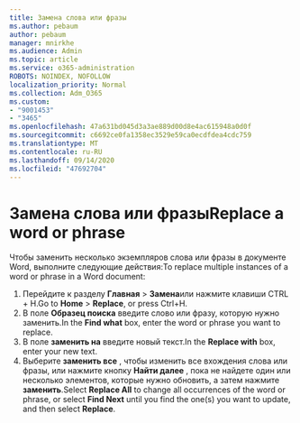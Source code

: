 ```yaml
---
title: Замена слова или фразы
ms.author: pebaum
author: pebaum
manager: mnirkhe
ms.audience: Admin
ms.topic: article
ms.service: o365-administration
ROBOTS: NOINDEX, NOFOLLOW
localization_priority: Normal
ms.collection: Adm_O365
ms.custom:
- "9001453"
- "3465"
ms.openlocfilehash: 47a631bd045d3a3ae889d00d8e4ac615948a0d0f
ms.sourcegitcommit: c6692ce0fa1358ec3529e59ca0ecdfdea4cdc759
ms.translationtype: MT
ms.contentlocale: ru-RU
ms.lasthandoff: 09/14/2020
ms.locfileid: "47692704"
---
```

# <a name="replace-a-word-or-phrase"></a><span data-ttu-id="45c35-102">Замена слова или фразы</span><span class="sxs-lookup"><span data-stu-id="45c35-102">Replace a word or phrase</span></span>

<span data-ttu-id="45c35-103">Чтобы заменить несколько экземпляров слова или фразы в документе Word, выполните следующие действия:</span><span class="sxs-lookup"><span data-stu-id="45c35-103">To replace multiple instances of a word or phrase in a Word document:</span></span>

1. <span data-ttu-id="45c35-104">Перейдите к разделу **Главная**  >  **Замена**или нажмите клавиши CTRL + H.</span><span class="sxs-lookup"><span data-stu-id="45c35-104">Go to **Home** > **Replace**, or press Ctrl+H.</span></span>
2. <span data-ttu-id="45c35-105">В поле **Образец поиска** введите слово или фразу, которую нужно заменить.</span><span class="sxs-lookup"><span data-stu-id="45c35-105">In the **Find what** box, enter the word or phrase you want to replace.</span></span> 
3. <span data-ttu-id="45c35-106">В поле **заменить на** введите новый текст.</span><span class="sxs-lookup"><span data-stu-id="45c35-106">In the **Replace with** box, enter your new text.</span></span>
3. <span data-ttu-id="45c35-107">Выберите **заменить все** , чтобы изменить все вхождения слова или фразы, или нажмите кнопку **Найти далее** , пока не найдете один или несколько элементов, которые нужно обновить, а затем нажмите **заменить**.</span><span class="sxs-lookup"><span data-stu-id="45c35-107">Select **Replace All** to change all occurrences of the word or phrase, or select **Find Next** until you find the one(s) you want to update, and then select **Replace**.</span></span>
